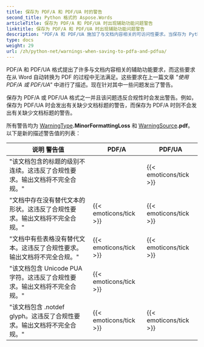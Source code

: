 ```yaml
---
title: 保存为 PDF/A 和 PDF/UA 时的警告
second_title: Python 格式的 Aspose.Words
articleTitle: 保存为 PDF/A 和 PDF/UA 时出现辅助功能问题警告
linktitle: 保存为 PDF/A 和 PDF/UA 时出现辅助功能问题警告
description: "PDF/A 和 PDF/UA 施加了与文档内容相关的可访问性要求。当保存为 Python 中的 PDF/A 或 PDF/UA 且问题违反合规性时，会发出警告。"
type: docs
weight: 29
url: /zh/python-net/warnings-when-saving-to-pdfa-and-pdfua/
---
```


PDF/A 和 PDF/UA 格式提出了许多与文档内容相关的辅助功能要求，而这些要求在从 Word 自动转换为 PDF 的过程中无法满足。这些要求在上一篇文章 *"使用 PDF/A 或 PDF/UA"* 中进行了描述。现在针对其中一些问题发出了警告。

保存为 PDF/A 或 PDF/UA 格式之一并且该问题违反合规性时会发出警告。例如，保存为 PDF/UA 时会发出有关缺少文档标题的警告，而保存为 PDF/A 时则不会发出有关缺少文档标题的警告。

所有警告均为 [WarningType](https://reference.aspose.com/words/python-net/aspose.words/warningtype/)**.MinorFormattingLoss** 和 [WarningSource](https://reference.aspose.com/words/python-net/aspose.words/warningsource/)**.pdf**。以下是新的描述警告值的列表：

|  说明 警告值 |  PDF/A |  PDF/UA |
|  ------------------------------------------------------------  |  ----------------------  |  ----------------------  |
|  "该文档包含的标题的级别不连续。这违反了合规性要求。输出文档将不完全合规。" |                          |   {{< emoticons/tick >}}  |
|  "文档中存在没有替代文本的形状。这违反了合规性要求。输出文档将不完全合规。" |   {{< emoticons/tick >}}  |   {{< emoticons/tick >}}  |
|  "文档中有些表格没有替代文本。这违反了合规性要求。输出文档将不完全合规。" |   {{< emoticons/tick >}}  |   {{< emoticons/tick >}}  |
|  "该文档包含 Unicode PUA 字符。这违反了合规性要求。输出文档将不完全合规。" |   {{< emoticons/tick >}}  |                          |
|  "该文档包含 .notdef glyph。这违反了合规性要求。输出文档将不完全合规。" |   {{< emoticons/tick >}}  |   {{< emoticons/tick >}}  |